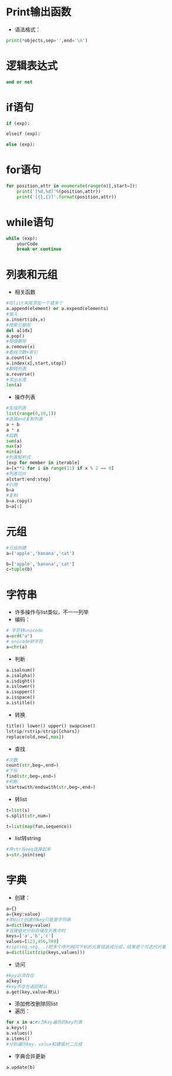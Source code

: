 # Print输出函数

- 语法格式：
```python
print(*objects,sep='',end='\n')
```
# 逻辑表达式
```python
and or not
```
# if语句
```python
if (exp):

elseif (exp):

else (exp):

```

# for语句
```python
for position,attr in enumerate(range(n)[,start=]):
	print('[%d,%d]'%(position,attr))
	print('[{},{}]'.format(position,attr))
```

# while语句
```python
while (exp):
	yourCode
	break or continue
```

# 列表和元组
- 相关函数
```python
#在list末尾添加一个或多个
a.append(element) or a.expend(elements)
#插入
a.insert(idx,x)
#按索引删除
del a[idx]
a.pop()
#按值删除
a.remove(x)
#查找次数+索引
a.count(x)
a.index(x[,start,stop])
#翻转列表
a.reverse()
#求出长度
len(a)
```
- 操作列表

```python
#生成列表
list(range(0,10,1))
#连接and复制列表
a + b
a * x
#函数
sum(a)
max(a)
min(a)
#列表解析式
[exp for member in iterable]
a=[x**2 for i in range(11) if x % 2 == 0]
#列表切片
a[start:end:step]
#引用
b=a
#复制
b=a.copy()
b=a[:]
```
# 元组
```python
#元组创建
a=('apple','banana','cat')

b=['apple','banana','cat']
c=tuple(b)
```

# 字符串
- 许多操作与list类似，不一一列举
- 编码：
```python
# 字符转unicode
a=ord("a")
# unicode转字符
a=chr(a)
```
- 判断
```python
a.isalnum()
a.isalpha()
a.isdight()
a.islower()
a.isupper()
a.isspace()
a.istitle()
```

- 转换
```python
title() lower() upper() swapcase()
lstrip/rstrip/strip([chars])
replace(old,new[,max])
```
- 查找
```python
#次数
count(str,beg=,end=)
#下标
find(str,beg=,end=)
#判断
startswith/endswith(str,beg=,end=)
```
- 转list
```python
t=list(s)
s.split(str,num=)

t=list(map(fun,sequence))
```
- list转string
```python
#用str将seq连接起来
s=str.join(seq)
```

# 字典
- 创建：
```python
a={}
a={key:value}
#用dict创建的key只能是字符串
a=dict(key=value)
#当键值对分别存储在列表中时
keys=['a','b','c']
values=[123,456,789]
#zip(seq,seq,..)把多个序列相同下标的元素组装成元组，结果是个可迭代对象
a=dict(list(zip(keys,values)))
```
- 访问
```python
#key必须存在
a[key]
#key不存在返回默认
a.get(key,value=默认)
```
- 添加修改删除同list
- 遍历：
```python
for x in a:#x为key遍历的key列表
a.keys()
a.values()
a.items()
#分别遍历key，value和键值对二元组
```
- 字典合并更新
```python
a.update(b)
```
